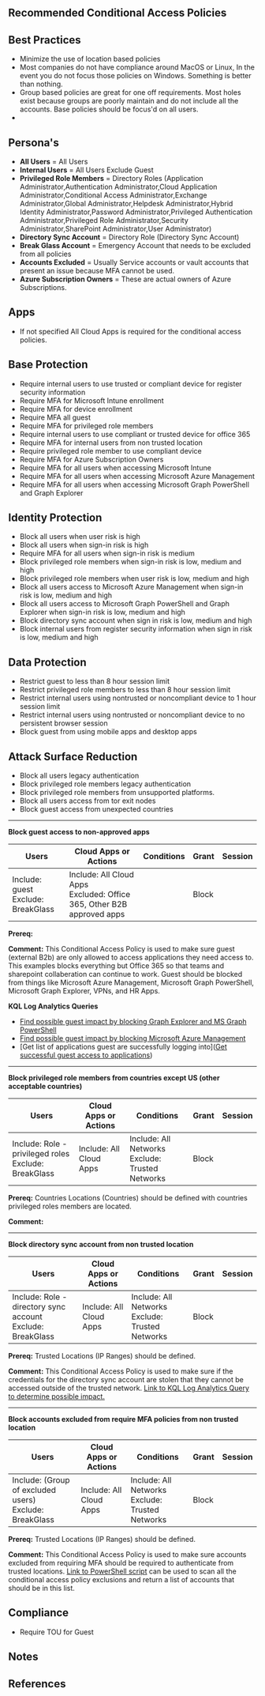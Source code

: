 ## Recommended Conditional Access Policies
## Best Practices
 * Minimize the use of location based policies
 * Most companies do not have compliance around MacOS or Linux, In the event you do not focus those policies on Windows.  Something is better than nothing.
 * Group based policies are great for one off requirements. Most holes exist because groups are poorly maintain and do not include all the accounts. Base policies should be focus'd on all users.
 * 

## Persona's
 * **All Users** = All Users
 * **Internal Users** = All Users Exclude Guest
 * **Privileged Role Members** = Directory Roles (Application Administrator,Authentication Administrator,Cloud Application Administrator,Conditional Access Administrator,Exchange Administrator,Global Administrator,Helpdesk Administrator,Hybrid Identity Administrator,Password Administrator,Privileged Authentication Administrator,Privileged Role Administrator,Security Administrator,SharePoint Administrator,User Administrator)
 * **Directory Sync Account** = Directory Role (Directory Sync Account)
 * **Break Glass Account** = Emergency Account that needs to be excluded from all policies
 * **Accounts Excluded** = Usually Service accounts or vault accounts that present an issue because MFA cannot be used.
 * **Azure Subscription Owners** = These are actual owners of Azure Subscriptions.

## Apps
* If not specified All Cloud Apps is required for the conditional access policies.

## Base Protection
 * Require internal users to use trusted or compliant device for register security information
 * Require MFA for Microsoft Intune enrollment
 * Require MFA for device enrollment
 * Require MFA all guest
 * Require MFA for privileged role members
 * Require internal users to use compliant or trusted device for office 365
 * Require MFA for internal users from non trusted location
 * Require privileged role member to use compliant device
 * Require MFA for Azure Subscription Owners
 * Require MFA for all users when accessing Microsoft Intune
 * Require MFA for all users when accessing Microsoft Azure Management
 * Require MFA for all users when accessing Microsoft Graph PowerShell and Graph Explorer

## Identity Protection
 * Block all users when user risk is high
 * Block all users when sign-in risk is high
 * Require MFA for all users when sign-in risk is medium
 * Block privileged role members when sign-in risk is low, medium and high
 * Block privileged role members when user risk is low, medium and high
 * Block all users access to Microsoft Azure Management when sign-in risk is low, medium and high
 * Block all users access to Microsoft Graph PowerShell and Graph Explorer when sign-in risk is low, medium and high
 * Block directory sync account when sign in risk is low, medium and high
 * Block internal users from register security information when sign in risk is low, medium and high

## Data Protection
 * Restrict guest to less than 8 hour session limit
 * Restrict privileged role members to less than 8 hour session limit
 * Restrict internal users using nontrusted or noncompliant device to 1 hour session limit
 * Restrict internal users using nontrusted or noncompliant device to no persistent browser session
 * Block guest from using mobile apps and desktop apps

## Attack Surface Reduction
 * Block all users legacy authentication
 * Block privileged role members legacy authentication
 * Block privileged role members from unsupported platforms.
 * Block all users access from tor exit nodes
 * Block guest access from unexpected countries
 
---

**Block guest access to non-approved apps**

| Users | Cloud Apps or Actions | Conditions | Grant | Session |
| --------------------- | --------------------- | --------------------- | --------------------- | --------------------- |
| Include: guest  <br /> Exclude: BreakGlass  | Include: All Cloud Apps  <br /> Excluded: Office 365, Other B2B approved apps |  | Block |  |

**Prereq:**  

**Comment:** This Conditional Access Policy is used to make sure guest (external B2b) are only allowed to access applications they need access to.  This examples blocks everything but Office 365 so that teams and sharepoint collaberation can continue to work.  Guest should be blocked from things like Microsoft Azure Management, Microsoft Graph PowerShell, Microsoft Graph Explorer, VPNs, and HR Apps.  

**KQL Log Analytics Queries**
 * [Find possible guest impact by blocking Graph Explorer and MS Graph PowerShell](https://github.com/chadmcox/Azure_Active_Directory/blob/master/Log%20Analytics/Conditional%20Access%20Policy/Guest%20Scenerios/Find%20possible%20guest%20impact%20by%20blocking%20Graph%20Explorer%20and%20MS%20Graph%20PowerShell.kql)
 * [Find possible guest impact by blocking Microsoft Azure Management](https://github.com/chadmcox/Azure_Active_Directory/blob/master/Log%20Analytics/Conditional%20Access%20Policy/Guest%20Scenerios/Find%20possible%20guest%20impact%20by%20blocking%20Microsoft%20Azure%20Management.kql)
 * [Get list of applications guest are successfully logging into]([Get successful guest access to applications](https://github.com/chadmcox/Azure_Active_Directory/blob/master/Log%20Analytics/Conditional%20Access%20Policy/Guest%20Scenerios/Get%20list%20of%20applications%20guest%20are%20successfully%20logging%20into.kql))

---

**Block privileged role members from countries except US (other acceptable countries)**

| Users | Cloud Apps or Actions | Conditions | Grant | Session |
| --------------------- | --------------------- | --------------------- | --------------------- | --------------------- |
| Include: Role - privileged roles  <br /> Exclude: BreakGlass  | Include: All Cloud Apps  | Include: All Networks  <br /> Exclude: Trusted Networks | Block |  |

**Prereq:** Countries Locations (Countries) should be defined with countries privileged roles members are located.  

**Comment:** 

---

**Block directory sync account from non trusted location**

| Users | Cloud Apps or Actions | Conditions | Grant | Session |
| --------------------- | --------------------- | --------------------- | --------------------- | --------------------- |
| Include: Role - directory sync account  <br /> Exclude: BreakGlass  | Include: All Cloud Apps  | Include: All Networks  <br /> Exclude: Trusted Networks | Block |  |

**Prereq:** Trusted Locations (IP Ranges) should be defined.  

**Comment:** This Conditional Access Policy is used to make sure if the credentials for the directory sync account are stolen that they cannot be accessed outside of the trusted network.  [Link to KQL Log Analytics Query to determine possible impact.](https://github.com/chadmcox/Azure_Active_Directory/blob/master/Log%20Analytics/Conditional%20Access%20Policy/Privileged%20Role%20Members/Find%20possible%20Directory%20Sync%20Account%20impact%20if%20blocked%20from%20untrusted%20network.kql)

---

**Block accounts excluded from require MFA policies from non trusted location**

| Users | Cloud Apps or Actions | Conditions | Grant | Session |
| --------------------- | --------------------- | --------------------- | --------------------- | --------------------- |
| Include: (Group of excluded users) <br /> Exclude: BreakGlass  | Include: All Cloud Apps  | Include: All Networks  <br /> Exclude: Trusted Networks | Block |  |

**Prereq:** Trusted Locations (IP Ranges) should be defined.  

**Comment:** This Conditional Access Policy is used to make sure accounts excluded from requiring MFA should be required to authenticate from trusted locations. [Link to PowerShell script](https://github.com/chadmcox/Azure_Active_Directory/blob/master/Conditional%20Access%20Policy/exportConditionalAccessExclusions.ps1) can be used to scan all the conditional access policy exclusions and return a list of accounts that should be in this list.

## Compliance
 * Require TOU for Guest

## Notes

## References
